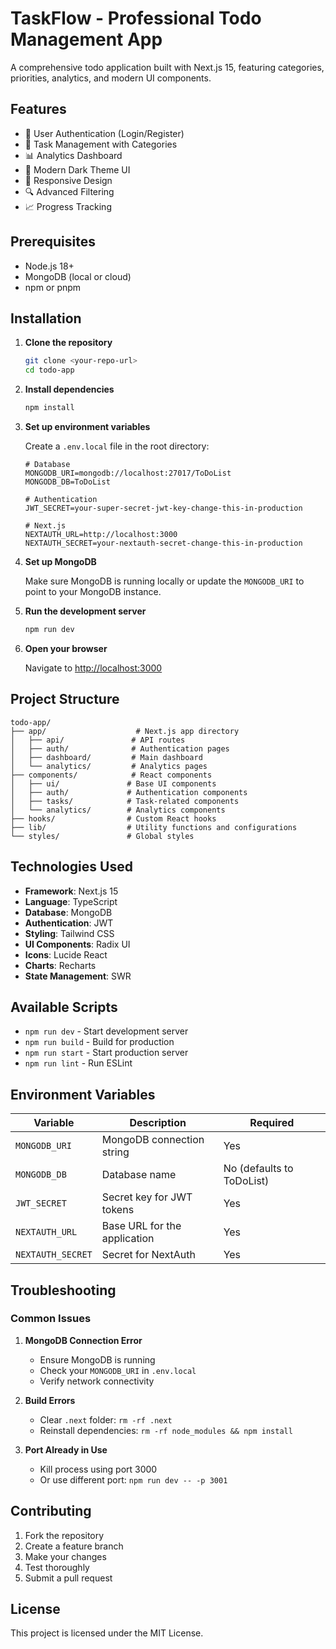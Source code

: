 # TaskFlow - Professional Todo Management App

A comprehensive todo application built with Next.js 15, featuring categories, priorities, analytics, and modern UI components.

## Features

- 🔐 User Authentication (Login/Register)
- 📝 Task Management with Categories
- 📊 Analytics Dashboard
- 🎨 Modern Dark Theme UI
- 📱 Responsive Design
- 🔍 Advanced Filtering
- 📈 Progress Tracking

## Prerequisites

- Node.js 18+ 
- MongoDB (local or cloud)
- npm or pnpm

## Installation

1. **Clone the repository**
   ```bash
   git clone <your-repo-url>
   cd todo-app
   ```

2. **Install dependencies**
   ```bash
   npm install
   ```

3. **Set up environment variables**
   
   Create a `.env.local` file in the root directory:
   ```env
   # Database
   MONGODB_URI=mongodb://localhost:27017/ToDoList
   MONGODB_DB=ToDoList

   # Authentication
   JWT_SECRET=your-super-secret-jwt-key-change-this-in-production

   # Next.js
   NEXTAUTH_URL=http://localhost:3000
   NEXTAUTH_SECRET=your-nextauth-secret-change-this-in-production
   ```

4. **Set up MongoDB**
   
   Make sure MongoDB is running locally or update the `MONGODB_URI` to point to your MongoDB instance.

5. **Run the development server**
   ```bash
   npm run dev
   ```

6. **Open your browser**
   
   Navigate to [http://localhost:3000](http://localhost:3000)

## Project Structure

```
todo-app/
├── app/                    # Next.js app directory
│   ├── api/               # API routes
│   ├── auth/              # Authentication pages
│   ├── dashboard/         # Main dashboard
│   └── analytics/         # Analytics pages
├── components/            # React components
│   ├── ui/               # Base UI components
│   ├── auth/             # Authentication components
│   ├── tasks/            # Task-related components
│   └── analytics/        # Analytics components
├── hooks/                # Custom React hooks
├── lib/                  # Utility functions and configurations
└── styles/               # Global styles
```

## Technologies Used

- **Framework**: Next.js 15
- **Language**: TypeScript
- **Database**: MongoDB
- **Authentication**: JWT
- **Styling**: Tailwind CSS
- **UI Components**: Radix UI
- **Icons**: Lucide React
- **Charts**: Recharts
- **State Management**: SWR

## Available Scripts

- `npm run dev` - Start development server
- `npm run build` - Build for production
- `npm run start` - Start production server
- `npm run lint` - Run ESLint

## Environment Variables

| Variable | Description | Required |
|----------|-------------|----------|
| `MONGODB_URI` | MongoDB connection string | Yes |
| `MONGODB_DB` | Database name | No (defaults to ToDoList) |
| `JWT_SECRET` | Secret key for JWT tokens | Yes |
| `NEXTAUTH_URL` | Base URL for the application | Yes |
| `NEXTAUTH_SECRET` | Secret for NextAuth | Yes |

## Troubleshooting

### Common Issues

1. **MongoDB Connection Error**
   - Ensure MongoDB is running
   - Check your `MONGODB_URI` in `.env.local`
   - Verify network connectivity

2. **Build Errors**
   - Clear `.next` folder: `rm -rf .next`
   - Reinstall dependencies: `rm -rf node_modules && npm install`

3. **Port Already in Use**
   - Kill process using port 3000
   - Or use different port: `npm run dev -- -p 3001`

## Contributing

1. Fork the repository
2. Create a feature branch
3. Make your changes
4. Test thoroughly
5. Submit a pull request

## License

This project is licensed under the MIT License.
